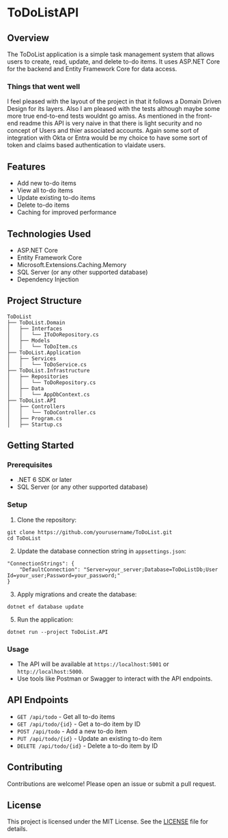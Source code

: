 # ToDoListAPI

## Overview

The ToDoList application is a simple task management system that allows users to create, read, update, and delete to-do items. It uses ASP.NET Core for the backend and Entity Framework Core for data access.

### Things that went well
I feel pleased with the layout of the project in that it follows a Domain Driven Design for its layers. Also I am pleased with the tests although maybe some more true end-to-end tests wouldnt go amiss. As mentioned in the front-end readme this API is very naive in that there is light security and no concept of Users and thier associated accounts. Again some sort of integration with Okta or Entra would be my choice to have some sort of token and claims based authentication to vlaidate users. 

## Features

- Add new to-do items
- View all to-do items
- Update existing to-do items
- Delete to-do items
- Caching for improved performance

## Technologies Used

- ASP.NET Core
- Entity Framework Core
- Microsoft.Extensions.Caching.Memory
- SQL Server (or any other supported database)
- Dependency Injection

## Project Structure
```
ToDoList 
├── ToDoList.Domain 
│   ├── Interfaces 
│   │   └── IToDoRepository.cs 
│   ├── Models 
│   │   └── ToDoItem.cs 
├── ToDoList.Application 
│   ├── Services 
│   │   └── ToDoService.cs 
├── ToDoList.Infrastructure 
│   ├── Repositories 
│   │   └── ToDoRepository.cs 
│   ├── Data 
│   │   └── AppDbContext.cs 
├── ToDoList.API 
│   ├── Controllers 
│   │   └── ToDoController.cs 
│   ├── Program.cs 
│   ├── Startup.cs
```
## Getting Started

### Prerequisites

- .NET 6 SDK or later
- SQL Server (or any other supported database)

### Setup

1. Clone the repository:
```
git clone https://github.com/yourusername/ToDoList.git
cd ToDoList
```
   
2. Update the database connection string in `appsettings.json`:
```
"ConnectionStrings": {
    "DefaultConnection": "Server=your_server;Database=ToDoListDb;User Id=your_user;Password=your_password;"
}
```
3. Apply migrations and create the database:
```
dotnet ef database update
```

5. Run the application:
```
dotnet run --project ToDoList.API
```
   
### Usage

- The API will be available at `https://localhost:5001` or `http://localhost:5000`.
- Use tools like Postman or Swagger to interact with the API endpoints.

## API Endpoints

- `GET /api/todo` - Get all to-do items
- `GET /api/todo/{id}` - Get a to-do item by ID
- `POST /api/todo` - Add a new to-do item
- `PUT /api/todo/{id}` - Update an existing to-do item
- `DELETE /api/todo/{id}` - Delete a to-do item by ID

## Contributing

Contributions are welcome! Please open an issue or submit a pull request.

## License

This project is licensed under the MIT License. See the [LICENSE](LICENSE) file for details.
